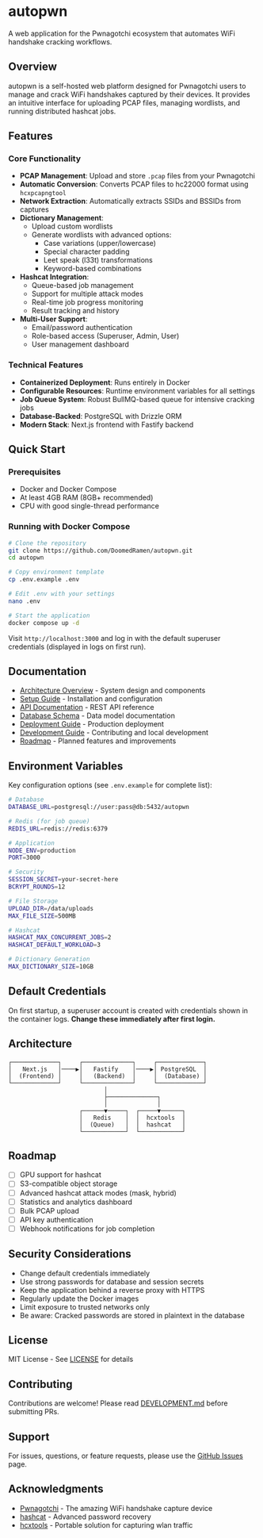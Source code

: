 # autopwn

A web application for the Pwnagotchi ecosystem that automates WiFi handshake cracking workflows.

## Overview

autopwn is a self-hosted web platform designed for Pwnagotchi users to manage and crack WiFi handshakes captured by their devices. It provides an intuitive interface for uploading PCAP files, managing wordlists, and running distributed hashcat jobs.

## Features

### Core Functionality
- **PCAP Management**: Upload and store `.pcap` files from your Pwnagotchi
- **Automatic Conversion**: Converts PCAP files to hc22000 format using `hcxpcapngtool`
- **Network Extraction**: Automatically extracts SSIDs and BSSIDs from captures
- **Dictionary Management**:
  - Upload custom wordlists
  - Generate wordlists with advanced options:
    - Case variations (upper/lowercase)
    - Special character padding
    - Leet speak (l33t) transformations
    - Keyword-based combinations
- **Hashcat Integration**:
  - Queue-based job management
  - Support for multiple attack modes
  - Real-time job progress monitoring
  - Result tracking and history
- **Multi-User Support**:
  - Email/password authentication
  - Role-based access (Superuser, Admin, User)
  - User management dashboard

### Technical Features
- **Containerized Deployment**: Runs entirely in Docker
- **Configurable Resources**: Runtime environment variables for all settings
- **Job Queue System**: Robust BullMQ-based queue for intensive cracking jobs
- **Database-Backed**: PostgreSQL with Drizzle ORM
- **Modern Stack**: Next.js frontend with Fastify backend

## Quick Start

### Prerequisites
- Docker and Docker Compose
- At least 4GB RAM (8GB+ recommended)
- CPU with good single-thread performance

### Running with Docker Compose

```bash
# Clone the repository
git clone https://github.com/DoomedRamen/autopwn.git
cd autopwn

# Copy environment template
cp .env.example .env

# Edit .env with your settings
nano .env

# Start the application
docker compose up -d
```

Visit `http://localhost:3000` and log in with the default superuser credentials (displayed in logs on first run).

## Documentation

- [Architecture Overview](./docs/ARCHITECTURE.md) - System design and components
- [Setup Guide](./docs/SETUP.md) - Installation and configuration
- [API Documentation](./docs/API.md) - REST API reference
- [Database Schema](./docs/DATABASE.md) - Data model documentation
- [Deployment Guide](./docs/DEPLOYMENT.md) - Production deployment
- [Development Guide](./docs/DEVELOPMENT.md) - Contributing and local development
- [Roadmap](./docs/ROADMAP.md) - Planned features and improvements

## Environment Variables

Key configuration options (see `.env.example` for complete list):

```bash
# Database
DATABASE_URL=postgresql://user:pass@db:5432/autopwn

# Redis (for job queue)
REDIS_URL=redis://redis:6379

# Application
NODE_ENV=production
PORT=3000

# Security
SESSION_SECRET=your-secret-here
BCRYPT_ROUNDS=12

# File Storage
UPLOAD_DIR=/data/uploads
MAX_FILE_SIZE=500MB

# Hashcat
HASHCAT_MAX_CONCURRENT_JOBS=2
HASHCAT_DEFAULT_WORKLOAD=3

# Dictionary Generation
MAX_DICTIONARY_SIZE=10GB
```

## Default Credentials

On first startup, a superuser account is created with credentials shown in the container logs. **Change these immediately after first login.**

## Architecture

```
┌─────────────┐     ┌──────────────┐     ┌─────────────┐
│   Next.js   │────▶│   Fastify    │────▶│ PostgreSQL  │
│  (Frontend) │     │   (Backend)  │     │  (Database) │
└─────────────┘     └──────────────┘     └─────────────┘
                           │
                           ├──────────────┐
                           │              │
                    ┌──────▼─────┐  ┌─────▼──────┐
                    │   Redis    │  │  hcxtools  │
                    │  (Queue)   │  │  hashcat   │
                    └────────────┘  └────────────┘
```

## Roadmap

- [ ] GPU support for hashcat
- [ ] S3-compatible object storage
- [ ] Advanced hashcat attack modes (mask, hybrid)
- [ ] Statistics and analytics dashboard
- [ ] Bulk PCAP upload
- [ ] API key authentication
- [ ] Webhook notifications for job completion

## Security Considerations

- Change default credentials immediately
- Use strong passwords for database and session secrets
- Keep the application behind a reverse proxy with HTTPS
- Regularly update the Docker images
- Limit exposure to trusted networks only
- Be aware: Cracked passwords are stored in plaintext in the database

## License

MIT License - See [LICENSE](./LICENSE) for details

## Contributing

Contributions are welcome! Please read [DEVELOPMENT.md](./docs/DEVELOPMENT.md) before submitting PRs.

## Support

For issues, questions, or feature requests, please use the [GitHub Issues](https://github.com/DoomedRamen/autopwn/issues) page.

## Acknowledgments

- [Pwnagotchi](https://pwnagotchi.ai/) - The amazing WiFi handshake capture device
- [hashcat](https://hashcat.net/) - Advanced password recovery
- [hcxtools](https://github.com/ZerBea/hcxtools) - Portable solution for capturing wlan traffic

